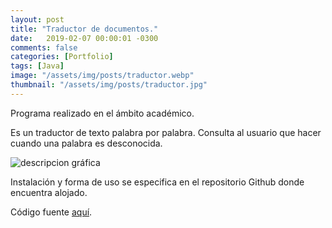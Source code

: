 ```yaml
---
layout: post
title: "Traductor de documentos."
date:   2019-02-07 00:00:01 -0300
comments: false
categories: [Portfolio]
tags: [Java]
image: "/assets/img/posts/traductor.webp"
thumbnail: "/assets/img/posts/traductor.jpg"
---
```


Programa realizado en el ámbito académico.

Es un traductor de texto palabra por palabra. Consulta al usuario que hacer cuando una palabra es desconocida.

![descripcion gráfica](https://docs.google.com/drawings/d/e/2PACX-1vQYp1lJji6DKABS1UKgpwqocQnBrO8jYMfIXCS8u_AbTD4F5PIpBwpeyOHvFLuXdTVuh388cjImaTjL/pub?w=960&h=720)

Instalación y forma de uso se especifica en el repositorio Github donde encuentra alojado.

Código fuente [aquí](https://github.com/nahuelbrandan/paradigmas_java).
